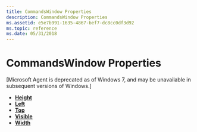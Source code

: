 ```yaml
---
title: CommandsWindow Properties
description: CommandsWindow Properties
ms.assetid: e5e7b991-1635-4867-bef7-dc8cc0df3d92
ms.topic: reference
ms.date: 05/31/2018
---
```


# CommandsWindow Properties

\[Microsoft Agent is deprecated as of Windows 7, and may be unavailable in subsequent versions of Windows.\]

-   [**Height**](height-property-cwo.md)
-   [**Left**](left-property-cwo.md)
-   [**Top**](top-property-cwo.md)
-   [**Visible**](visible-property-cwo.md)
-   [**Width**](width-property.md)

 

 




